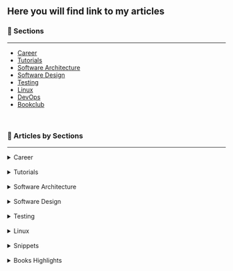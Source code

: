 ## Here you will find link to my articles

### 🎯 Sections
___

+ [Career](https://1kevinson.com/tag/career/)
+ [Tutorials](https://1kevinson.com/tag/tutorials/)
+ [Software Architecture](https://1kevinson.com/tag/software-architecture/)
+ [Software Design](https://1kevinson.com/tag/software-design/)
+ [Testing](https://1kevinson.com/tag/testing/)
+ [Linux](https://1kevinson.com/tag/linux/)
+ [DevOps](https://1kevinson.com/tag/devops/)
+ [Bookclub](https://1kevinson.com/tag/books/)

<br>

### 🧵 Articles by Sections
---

<details>
  <summary>Career</summary>
  <br>

+ [Engage, Explore, Explain, Elaborate, Evaluate: Mastering the 5E Learning Model](https://1kevinson.com/engage-explore-explain-elaborate-evaluate-mastering-the-5e-learning-model/)

+ [This 1 Technique Will Change Your Learning Experience — The SQ3R Method](https://1kevinson.com/this-1-technique-will-change-your-learning-experience-the-sq3r-method/)

+ [Want to become a Java developer? Read this](https://1kevinson.com/want-to-become-a-java-developer/)

+ [Write a Brag Document and Get Your Work Recognized](https://1kevinson.com/write-a-brag-document-and-get-your-work-recognized/)


</details>
<br>

<details>
  <summary>Tutorials</summary>
  <br>

+ [How To Run A Node.js App In Docker Including Environment Variables](https://1kevinson.com/how-to-run-a-node-js-app-in-docker-including-environment-variables/)   

+ [How to Use Spring Data JPA Specifications with SQL](https://1kevinson.com/how-to-use-spring-data-jpa-specifications-with-sql/)   

+ [How to Convert Java POJO to JSON Using Jackson Library](https://1kevinson.com/how-to-convert-java-pojo-to-json-using-jackson-library/)   

+ [Why Using Private Constructors with Java in Object-Oriented Programming](https://1kevinson.com/why-using-private-constructors-in-object-oriented-programming/)   

+ [How to Read Environment Variables from Node.js](https://1kevinson.com/how-to-read-environment-variables-from-node-js/)   

+ [How to Easily Install Your Self-hosted Ghost Blog with Docker on Linux Server](https://1kevinson.com/how-to-easily-install-your-self-hosted-ghost-blog-on-linux-server/)   

+ [How to Send a POST Request with Curl](https://1kevinson.com/how-to-send-a-post-request-with-curl/)  

+ [https://1kevinson.com/java-8-predicates-the-definitive-guide/](https://1kevinson.com/java-8-predicates-the-definitive-guide/)  

+ [A Practical Guide to Using ActiveMQ JMS with Spring Boot](https://1kevinson.com/a-practical-guide-to-using-activemq-jms-with-spring-boot/)

+ [Demystifying the Classpath in Spring Boot: Your Guide to Class Loading](https://1kevinson.com/demystifying-the-classpath-in-spring-boot/)

+ [React Component Essentials : Beginner Guide](https://1kevinson.com/react-component-essentials-beginner-guide/)

+ [Discover 6 Great Reasons to Use SSH Key Authentication For Your Systems](https://1kevinson.com/discover-6-great-reasons-to-use-ssh-key-authentication-for-your-systems/)

+ [How To Generate And Pair An Ssh Key To Access Your VPS](https://1kevinson.com/how-to-generate-and-pair-an-ssh-key-to-access-your-vps/)

+ [4 Simple Ways to Remove Duplicates From a JavaScript Array](https://1kevinson.com/4-simple-ways-to-remove-duplicates-from-a-javascript-array/)

+ [How to Fix the Host Key Verification Failed Git Clone Error](https://1kevinson.com/how-to-fix-the-host-key-verification-failed-git-clone-error/)

+ [2 Simple Solutions to fix the warning about ECDSA host key](https://1kevinson.com/2-simple-solutions-to-fix-the-warning-about-ecdsa-host-key/)


+ [How to Easily Solve the Redis NOAUTH Authentication Required](https://1kevinson.com/how-to-easily-solve-the-redis-noauth-authentication-required/)


+ [How to Declare Classes with Java](https://1kevinson.com/how-to-declare-classes-in-java/)


+ [How to Declare Variable with Java](https://1kevinson.com/how-to-declare-variable-with-java/)


+ [How to Clone a JavaScript Object Except One Key](https://1kevinson.com/how-to-clone-a-javascript-object-except-one-key/)

+ [How to Build Pagination and Sorting with Spring Boot and JPA](https://1kevinson.com/how-to-build-pagination-and-sorting-with-spring-boot-and-jpa/)

+ [Understand How Spring Boot Architecture is Designed](https://1kevinson.com/understand-how-spring-boot-architecture-is-designed/)

+ [What is caching? Understand How Cache Memory works](https://1kevinson.com/what-is-caching-understand-how-cache-memory-works/)

+ [2 Simple Ways to Sort List of Weekdays from Monday to Sunday with Java](https://1kevinson.com/2-simple-ways-to-sort-list-of-weekdays-from-monday-to-sunday-with-java/)

+ [How to Set a Custom GitHub Code Font](https://1kevinson.com/how-to-set-a-custom-github-code-font/)

+ [Upload and Download Image into SQL Database with Spring Boot](https://1kevinson.com/upload-and-download-image-into-sql-database-with-spring-boot/)

+ [How to Dockerize Your React Application](https://1kevinson.com/how-to-dockerize-your-react-application/)

+ [How to Declare Variables in JavaScript](https://1kevinson.com/how-to-declare-variable-in-javascript/)

+ [How to Change the Context Path in Spring Boot](https://1kevinson.com/how-to-change-the-context-path-in-spring-boot/)

+ [Document a Springboot Rest API with Swagger and Open API](https://1kevinson.com/document-a-springbootrest-api-with-swagger-and-open-api/)

+ [Why using UUID instead of IDs in your Java Project](https://1kevinson.com/why-using-uuid-instead-of-ids-in-your-java-project/)

+ [Create a Base Entity with JPA](https://1kevinson.com/create-a-base-entity-with-jpa/)

+ [How to add Total in last row of SQL](https://1kevinson.com/how-to-add-total-in-last-row-of-sql-sum/)

+ [Upload and Download Image into SQL Database with Spring Boot](https://1kevinson.com/upload-and-download-image-into-sql-database-with-spring-boot/)

+ [How to Create a Postgres Database in Docker](https://1kevinson.com/how-to-create-a-postgres-database-in-docker/)

+ [How to Build a Rest API with Spring Boot and PostgreSQL](https://1kevinson.com/how-to-build-rest-api-with-spring-boot-and-postgresql/)

+ [How to center a Div, Text and HTML element with CSS](https://1kevinson.com/how-to-center-a-div-text-html-element-with-css/)

+ [Implementing Caching with Spring Boot](https://1kevinson.com/implementing-caching-with-spring-boot/)

+ [Email Sending with Spring Mail and Integration Testing with Junit and GreenMail](https://1kevinson.com/email-sending-with-spring-mail-and-integration-testing-with-junit-and-greenmail/)

+ [How to send emails with Java Mail Springboot and Testing with MailHog](https://1kevinson.com/how-to-send-emails-with-java-mail-and-springboot/)

+ [How to Run a Springboot App in a Docker Container](https://1kevinson.com/dockerize-springboot-app/)

+ [Spring Boot and Apache ActiveMQ - JMS Messaging](https://1kevinson.com/springboot-artemis-broker/)

+ [Setup a starter project with Typescript and Unit Tests with Jest](https://1kevinson.com/typescript-starter-project/)

</details>
<br>

<details>
  <summary>Software Architecture</summary>
  <br>

+ [Hexagonal Architecture - Implementing Port and Adapter with Java](https://1kevinson.com/how-to-implement-port-and-adapters-in-hexagonal-architecture-with-java/)

</details>
<br>

<details>
  <summary>Software Design</summary>
  <br>

+ [Use Static Factory Method Instead of Constructors](https://1kevinson.com/use-static-factory-method-instead-of-constructors/)

+ [Instance-Controlled Classes | Efficiently Manage your Objects](https://1kevinson.com/instance-controlled-classes-oop/)

+ [SOLID Principles](https://1kevinson.com/solid-principles-timeless-wisdom-on-building-high-quality-software/)

+ [4 pillars of Object-Oriented Programming](https://1kevinson.com/4-pillars-of-object-oriented-programming/)

+ [Setters Are Evil: Avoid Using Them](https://1kevinson.com/why-setters-are-evil-avoid-using-them/)

</details>
<br>

<details>
  <summary>Testing</summary>
  <br>

+ [Unit and Integration Testing Pagination and Sorting With JPA, JUnit and Testcontainers](https://1kevinson.com/unit-and-integration-testing-pagination-and-sorting-with-jpa-junit-and-testcontainers/)

+ [Unit and Integration Testing Made Easy on Image Management for SQL Database with Spring Boot](https://1kevinson.com/unit-and-integration-testing-made-easy-on-image-management-for-sql-database-with-spring-boot/)

+ [Test Driven Development: The Practical Guide with Typescript](https://1kevinson.com/test-driven-development-for-the-rest-of-us/)

+ [How to Write Integration Tests with H2 In-Memory Database and Springboot](https://1kevinson.com/how-to-write-integration-tests-with-h2-in-memory-database-and-springboot/)

+ [Unit Testing the Service Layer of Spring boot Application](https://1kevinson.com/testing-service-spring-boot/)

+ [How to write Integration Tests with Testcontainers Springboot and Docker](https://1kevinson.com/integration-testing-with-springboot-docker-and-tests-containers/)

</details>
<br>

<details>
  <summary>Linux</summary>
  <br>

+ [How to Find and Replace Text with Sed Command on Linux](https://1kevinson.com/how-to-find-and-replace-text-with-sed-command-on-linux/)

+ [Linux Directory Structure Explained](https://1kevinson.com/linux-directory-structure-explained/)

+ [How to clean a Zombie Process on Linux](https://1kevinson.com/how-to-clean-a-zombie-process-on-linux/)

+ [How to use if-else in Shell Scripts](https://1kevinson.com/how-to-use-if-else-in-shell-scripts/)

</details>
<br>

<details>
  <summary>Snippets</summary>
  <br>

+ [Resolving java.lang.NoClassDefFoundError in Java 11+ for javax.xml.bind.JAXBException](https://1kevinson.com/resolving-java-lang-noclassdeffounderror-in-java-11-for-javax-xml-bind-jaxbexception/)

+ [How to Run a Function on All Elements of an Object in JavaScript](https://1kevinson.com/how-to-run-a-function-on-all-elements-of-an-object-in-javascript/)


+ [Why You Need a No-args Constructor in Your JPA Entity](https://1kevinson.com/why-you-need-a-no-args-constructor-in-your-jpa-entity/)

+ [How to Hide the Path Next to your Project in IntelliJ](https://1kevinson.com/how-to-hide-the-path-next-to-your-project-in-intellij/)

+ [How to Run a Spring Boot App with Maven Command](https://1kevinson.com/how-to-run-a-spring-boot-app-with-maven-command/)

+ [How to Change the Project Name in Docker Compose](https://1kevinson.com/how-to-change-the-project-name-in-docker-compose/)

+ [Troubleshooting "NoSuchFieldError: JCImport does not have member field JCTree qualid" in Spring Boot project after upgrading to JDK 21](https://1kevinson.com/nosuchfielderror-jcimport-does-not-have-member-field-jctree-qualid/)

+ [How to Easily Read JSON File as String in Java Spring Boot](https://1kevinson.com/how-to-easily-read-json-file-as-string-in-java-spring-boot/)

+ [How to Set Up a React Project](https://1kevinson.com/how-to-set-up-a-react-project/)

+ [A step-by-step Guide for Copying Files Between Host and Docker Containers](https://1kevinson.com/copying-files-between-host-and-docker-containers-a-step-by-step-guide/)

+ [How to Easily Stop and Remove a Docker Container in One Command](https://1kevinson.com/how-to-easily-stop-and-remove-a-docker-container-in-one-command/)

+ [Get the Differences Between Two Arrays of Objects in JavaScript](https://1kevinson.com/get-the-differences-between-two-arrays-of-objects-in-javascript/)

+ [How to Ignore a File or a Folder with .gitignore](https://1kevinson.com/how-to-ignore-a-file-or-a-folder-with-gitignore/)

+ [How to Enter a Docker Container Shell](https://1kevinson.com/how-to-enter-a-docker-container-shell/)

+ [How to Run a Docker Container From a Dockerfile](https://1kevinson.com/how-to-run-a-docker-container-from-a-dockerfile/)

+ [The Easiest Way To Clone An Array With Javascript ES6](https://1kevinson.com/the-easiest-way-to-clone-an-array-with-javascript-es6/)

</details>
<br>

<details>
  <summary>Books Highlights</summary>
  <br>

+ [Mastery - By Georges Leonard](https://1kevinson.com/mastery-book-highlights-george-leonard/)

+ [The War Of Art - By Steven Pressfield](https://1kevinson.com/the-war-of-art/)

+ [So Good They Can Ignore - By Cal Newport](https://1kevinson.com/so-good-they-can-ignore-you-cal-newport-commento/)

+ [The Psychology of Money - By Morgan Houssel](https://1kevinson.com/the-psychology-of-money-timeless-lessons-on-wealth-greed-and-happiness/)

+ [Show your Work - By Austin Kleon](https://1kevinson.com/show-your-work/)

</details>

